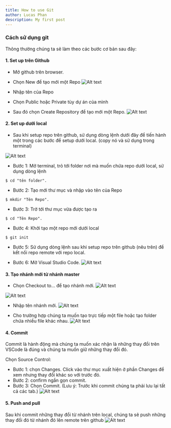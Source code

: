 ```yaml
---
title: How to use Git
author: Lucas Phan
description: My first post
---
```


### Cách sử dụng git

Thông thường chúng ta sẽ làm theo các bước cơ bản sau đây:

#### 1. Set up trên Github
- Mở github trên browser.
- Chọn New để tạo mới một Repo
![Alt text](<../assets/img/git-pics/create new repo.png>)

- Nhập tên của Repo
- Chọn Public hoặc Private tùy dự án của mình
- Sau đó chọn Create Repository để tạo mới một Repo. 
![Alt text](<../assets/img/git-pics/create repo.png>)

#### 2. Set up dưới local
- Sau khi setup repo trên github, sử dụng dòng lệnh dưới đây để tiến hành một trong các bước để setup dưới local. (copy nó và sử dụng trong terminal)

![Alt text](<../assets/img/git-pics/setup desktop 1.png>)

- Bước 1: Mở terminal, trỏ tới folder nơi mà muốn chứa repo dưới local, sử dụng dòng lệnh 
``` 
$ cd "tên folder".
```

- Bước 2: Tạo mới thư mục và nhập vào tên của Repo
```
$ mkdir "Tên Repo".
```

- Bước 3: Trở tới thư mục vừa được tạo ra
```
$ cd "Tên Repo".
```

- Bước 4: Khởi tạo một repo mới dưới local
```
$ git init
```

- Bước 5: Sử dụng dòng lệnh sau khi setup repo trên github (nêu trên) để kết nối repo remote với repo local.

- Bước 6: Mở Visual Studio Code.
![Alt text](<../assets/img/git-pics/setup desktop 2.png>)

#### 3. Tạo nhánh mới từ nhánh master
- Chọn Checkout to... để tạo nhánh mới.
![Alt text](<../assets/img/git-pics/step1-how to create new branch.png>)

![Alt text](<../assets/img/git-pics/step2-create new branch.png>)

- Nhập tên nhánh mới.
![Alt text](<../assets/img/git-pics/step3-create new branch.png>)

- Cho trường hợp chúng ta muốn tạo trực tiếp một file hoặc tạo folder chứa nhiều file khác nhau.
![Alt text](<../assets/img/git-pics/step4-create new branch.png>)

#### 4. Commit

Commit là hành động mà chúng ta muốn xác nhận là những thay đổi trên VSCode là đúng và chúng ta muốn giữ những thay đổi đó.

Chọn Source Control:
- Bước 1: chọn Changes. Click vào thư mục xuất hiện ở phần Changes để xem nhưng thay đổi khác so với trước đó.
- Bước 2: confirm ngắn gọn commit.
- Bước 3: Chọn Commit.
(Lưu ý: Trước khi commit chúng ta phải lưu lại tất cả các tab.)
![Alt text](../assets/img/git-pics/commit.png)

#### 5. Push and pull

Sau khi commit những thay đổi từ nhánh trên local, chúng ta sẽ push những thay đổi đó từ nhánh đó lên remote trên github 
![Alt text](<../assets/img/git-pics/push and pull.png>)